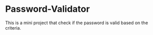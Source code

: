 # Password-Validator
This is a mini project that check if the password is valid based on the criteria. 
